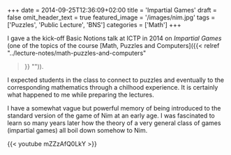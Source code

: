 +++
date = 2014-09-25T12:36:09+02:00
title = 'Impartial Games'
draft = false
omit_header_text = true
featured_image = '/images/nim.jpg'
tags = ['Puzzles', 'Public Lecture', 'BNS']
categories = ['Math']
+++

I gave a the kick-off Basic Notions talk at ICTP in 2014 on *Impartial
Games* (one of the topics of the course [Math, Puzzles and
Computers]({{< relref "../lecture-notes/math-puzzles-and-computers"
>}} "")).

I expected students in the class to connect to puzzles and eventually
to the corresponding mathematics through a chilhood experience.  It is 
certainly what happened to me while preparing the lectures. 

I have a somewhat vague but powerful memory of being introduced to the
standard version of the game of Nim at an early age. I was fascinated
to learn so many years later how the theory of a very general class of
games (impartial games) all boil down somehow to Nim.



{{< youtube mZZzAfQ0LkY >}}


